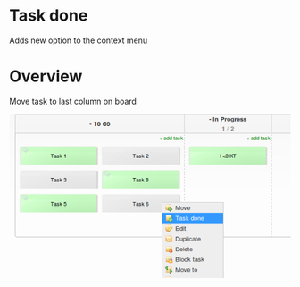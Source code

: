 # Task done
Adds new option to the context menu

# Overview
Move task to last column on board

![preview](preview.png)

